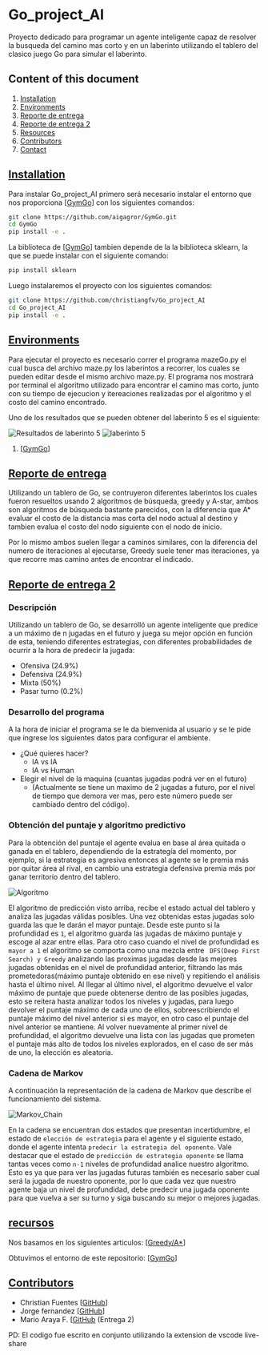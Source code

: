 # Go_project_AI
Proyecto dedicado para programar un agente inteligente capaz de resolver la busqueda del camino mas corto y en un laberinto utilizando el tablero del clasico juego Go para simular el laberinto.


## Content of this document

1. <a href="#installation">Installation</a>
2. <a href="#environments">Environments</a>
3. <a href="#Reporte_entrega">Reporte de entrega</a>
4. <a href="#Reporte_entrega_2">Reporte de entrega 2</a>
5. <a href="#resources">Resources</a>
6. <a href="#contributors">Contributors</a>
7. <a href="#contact">Contact</a>

<a href="#installation"><h2>Installation</h2></a>

Para instalar Go_project_AI primero será necesario instalar el entorno que nos proporciona [[GymGo](https://github.com/aigagror/GymGo)] con los siguientes comandos:
```bash
git clone https://github.com/aigagror/GymGo.git
cd GymGo
pip install -e .
```

La biblioteca de [[GymGo](https://github.com/aigagror/GymGo)] tambien depende de la la biblioteca sklearn, la que se puede instalar con el siguiente comando:
```bash
pip install sklearn
```

Luego instalaremos el proyecto con los siguientes comandos:
```bash
git clone https://github.com/christiangfv/Go_project_AI
cd Go_project_AI
pip install -e .
``` 


<a href="#Ejecucion"><h2>Environments</h2></a>

Para ejecutar el proyecto es necesario correr el programa mazeGo.py el cual busca del archivo maze.py los laberintos a recorrer, los cuales se pueden editar desde el mismo archivo maze.py.
El programa nos mostrará por terminal el algoritmo utilizado para encontrar el camino mas corto, junto con su tiempo de ejecucion y itereaciones realizadas por el algoritmo y el costo del camino encontrado.

Uno de los resultados que se pueden obtener del laberinto 5 es el siguiente:

![Resultados de laberinto 5](images/terminal.png)
![laberinto 5](images/lab5.png)


1. [[GymGo](https://github.com/aigagror/GymGo)]

<a href="#Reporte_entrega"><h2>Reporte de entrega</h2></a>

Utilizando un tablero de Go, se contruyeron diferentes laberintos los cuales fueron resueltos usando 2 algoritmos de búsqueda,
greedy y A-star, ambos son algoritmos de búsqueda bastante parecidos, con la diferencia que A* evaluar el costo de la distancia 
mas corta del nodo actual al destino y tambien evalua el costo del nodo siguiente 
con el nodo de inicio.

Por lo mismo ambos suelen llegar a caminos similares, con la diferencia del numero de iteraciones al ejecutarse, Greedy suele tener
mas iteraciones, ya que recorre mas camino antes de encontrar el indicado.

<a href="#Reporte_entrega_2"><h2>Reporte de entrega 2</h2></a>

### Descripción
Utilizando un tablero de Go, se desarrolló un agente inteligente que predice a un máximo de n jugadas en el futuro y juega su mejor opción en función de esta, teniendo diferentes estrategias, con diferentes probabilidades de ocurrir a la hora de predecir la jugada:
- Ofensiva (24.9%)
- Defensiva (24.9%)
- Mixta (50%)
- Pasar turno (0.2%)

### Desarrollo del programa
A la hora de iniciar el programa se le da bienvenida al usuario y se le pide que ingrese los siguientes datos para configurar el ambiente.
- ¿Qué quieres hacer?
    - IA vs IA
    - IA vs Human
- Elegir el nivel de la maquina (cuantas jugadas podrá ver en el futuro)
    - (Actualmente se tiene un maximo de 2 jugadas a futuro, por el nivel de tiempo que demora ver mas, pero este número puede ser cambiado dentro del código).

### Obtención del puntaje y algoritmo predictivo
Para la obtención del puntaje el agente evalua en base al área quitada o ganada en el tablero, dependiendo de la estrategía del momento,  por ejemplo, si la estrategia es agresiva entonces al agente se le premia más por quitar área al rival, en cambio una estrategia defensiva premia más por ganar territorio dentro del tablero.

![Algoritmo](images/Prediction_algorithm.png)

El algoritmo de predicción visto arriba, recibe el estado actual del tablero y analiza las jugadas válidas posibles. Una vez obtenidas estas jugadas solo guarda las que le darán el mayor puntaje. Desde este punto si la profundidad es `1`, el algoritmo guarda las jugadas de máximo puntaje y escoge al azar entre ellas. Para otro caso cuando el nivel de profundidad es `mayor a 1` el algoritmo se comporta como una mezcla entre ` DFS(Deep First Search) y Greedy` analizando las proximas jugadas desde las mejores jugadas obtenidas en el nivel de profundidad anterior, filtrando las más prometedoras(máximo puntaje obtenido en ese nivel) y repitiendo el análisis hasta el último nivel. Al llegar al último nivel, el algoritmo devuelve el valor máximo de puntaje que puede obtenerse dentro de las posibles jugadas, esto se reitera hasta analizar todos los niveles y jugadas, para luego devolver el puntaje máximo de cada uno de ellos, sobreescribiendo el puntaje máximo del nivel anterior si es mayor, en otro caso el puntaje del nivel anterior se mantiene. Al volver nuevamente al primer nivel de profundidad, el algoritmo devuelve una lista con las jugadas que prometen el puntaje más alto de todos los niveles explorados, en el caso de ser más de uno, la elección es aleatoria.

### Cadena de Markov

A continuación la representación de la cadena de Markov que describe el funcionamiento del sistema.

![Markov_Chain](images/cadena_markov_go.png)

En la cadena se encuentran dos estados que presentan incertidumbre, el estado de `elección de estrategia` para el agente y el siguiente estado, donde el agente intenta `predecir la estrategia del oponente`. Vale destacar que el estado de `predicción de estrategia oponente` se llama tantas veces como `n-1` niveles de profundidad analice nuestro algoritmo. Esto es ya que para ver las jugadas futuras también es necesario saber cual será la jugada de nuestro oponente, por lo que cada vez que nuestro agente baja un nivel de profundidad, debe predecir una jugada oponente para que vuelva a ser su turno y siga buscando su mejor o mejores jugadas. 

<a href="#resources"><h2>recursos</h2></a>

Nos basamos en los siguientes articulos:
[[Greedy/A*](https://es.slideshare.net/AndrewFerlitsch/ai-greedy-and-astar-search)]

Obtuvimos el entorno de este repositorio:
[[GymGo](https://github.com/aigagror/GymGo)]


<a href="#contributors"><h2>Contributors</h2></a>


- Christian Fuentes [[GitHub](https://github.com/igormaraujo/)]
- Jorge fernandez [[GitHub](https://github.com/cafe-tera)]
- Mario Araya F. [[GitHub](https://github.com/k1ltr0h) (Entrega 2)

PD: El codigo fue escrito en conjunto utilizando la extension de vscode live-share
